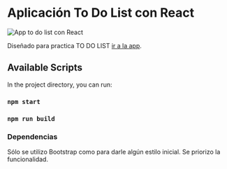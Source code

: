 # Aplicación To Do List con React
![App to do list con React](https://user-images.githubusercontent.com/78183135/130338480-83a24786-91ff-4191-bf1a-2f415d5c65d5.gif)

Diseñado para practica TO DO LIST [ir a la app](https://app-todo-list-react.netlify.app/).

## Available Scripts

In the project directory, you can run:

### `npm start`
### `npm run build`

### Dependencias

Sólo se utilizo Bootstrap como para darle algún estilo inicial. Se priorizo la funcionalidad.

